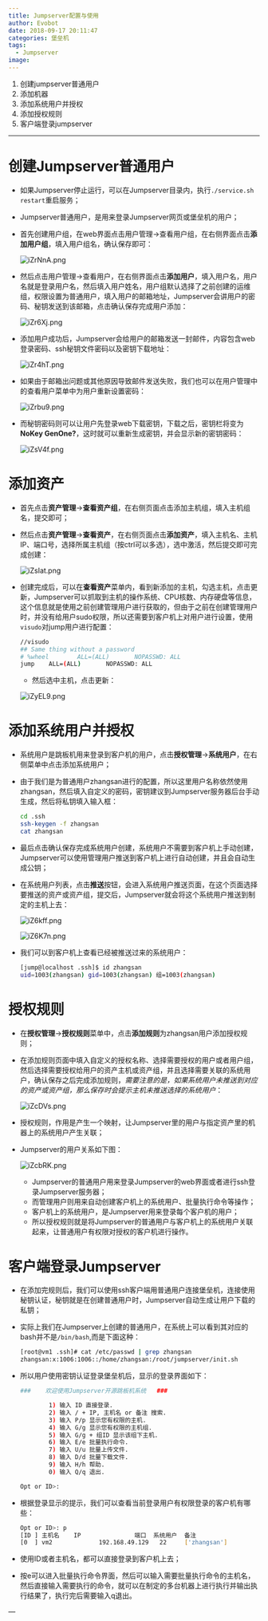 ```yaml
---
title: Jumpserver配置与使用
author: Evobot
date: 2018-09-17 20:11:47
categories: 堡垒机
tags:
  - Jumpserver
image:
---
```


1. 创建jumpserver普通用户
2. 添加机器
3. 添加系统用户并授权
4. 添加授权规则
5. 客户端登录jumpserver
<!--more-->
---

# 创建Jumpserver普通用户

- 如果Jumpserver停止运行，可以在Jumpserver目录内，执行`./service.sh restart`重启服务；

- Jumpserver普通用户，是用来登录Jumpserver网页或堡垒机的用户；

- 首先创建用户组，在web界面点击用户管理->查看用户组，在右侧界面点击**添加用户组**，填入用户组名，确认保存即可：

  ![iZrNnA.png](https://s1.ax1x.com/2018/09/17/iZrNnA.png)

- 然后点击用户管理->查看用户，在右侧界面点击**添加用户**，填入用户名，用户名就是登录用户名，然后填入用户姓名，用户组默认选择了之前创建的运维组，权限设置为普通用户，填入用户的邮箱地址，Jumpserver会讲用户的密码、秘钥发送到该邮箱，点击确认保存完成用户添加：

  ![iZr6Xj.png](https://s1.ax1x.com/2018/09/17/iZr6Xj.png)

- 添加用户成功后，Jumpserver会给用户的邮箱发送一封邮件，内容包含web登录密码、ssh秘钥文件密码以及密钥下载地址：

  ![iZr4hT.png](https://s1.ax1x.com/2018/09/17/iZr4hT.png)

- 如果由于邮箱出问题或其他原因导致邮件发送失败，我们也可以在用户管理中的查看用户菜单中为用户重新设置密码：

  ![iZrbu9.png](https://s1.ax1x.com/2018/09/17/iZrbu9.png)

- 而秘钥密码则可以让用户先登录web下载密钥，下载之后，密钥栏将变为**NoKey GenOne?**，这时就可以重新生成密钥，并会显示新的密钥密码：

  ![iZsV4f.png](https://s1.ax1x.com/2018/09/17/iZsV4f.png)

# 添加资产

- 首先点击**资产管理**->**查看资产组**，在右侧页面点击添加主机组，填入主机组名，提交即可；

- 然后点击**资产管理**->**查看资产**，在右侧页面点击**添加资产**，填入主机名、主机IP、端口号，选择所属主机组（按ctrl可以多选），选中激活，然后提交即可完成创建：

  ![iZsIat.png](https://s1.ax1x.com/2018/09/17/iZsIat.png)

- 创建完成后，可以在**查看资产**菜单内，看到新添加的主机，勾选主机，点击更新，Jumpserver可以抓取到主机的操作系统、CPU核数、内存硬盘等信息，这个信息就是使用之前创建管理用户进行获取的，但由于之前在创建管理用户时，并没有给用户sudo权限，所以还需要到客户机上对用户进行设置，使用`visudo`对jump用户进行配置：

  ```bash
  //visudo
  ## Same thing without a password
  # %wheel        ALL=(ALL)       NOPASSWD: ALL
  jump    ALL=(ALL)       NOPASSWD: ALL
  
  ```

  - 然后选中主机，点击更新：

  ![iZyEL9.png](https://s1.ax1x.com/2018/09/17/iZyEL9.png)

  

# 添加系统用户并授权

- 系统用户是跳板机用来登录到客户机的用户，点击**授权管理**->**系统用户**，在右侧菜单中点击添加系统用户；

- 由于我们是为普通用户zhangsan进行的配置，所以这里用户名称依然使用zhangsan，然后填入自定义的密码，密钥建议到Jumpserver服务器后台手动生成，然后将私钥填入输入框：

  ```bash
  cd .ssh
  ssh-keygen -f zhangsan
  cat zhangsan
  ```

- 最后点击确认保存完成系统用户创建，系统用户不需要到客户机上手动创建，Jumpserver可以使用管理用户推送到客户机上进行自动创建，并且会自动生成公钥；

- 在系统用户列表，点击**推送**按钮，会进入系统用户推送页面，在这个页面选择要推送的资产或资产组，提交后，Jumpserver就会将这个系统用户推送到制定的主机上去：

  ![iZ6kff.png](https://s1.ax1x.com/2018/09/17/iZ6kff.png)

  ![iZ6K7n.png](https://s1.ax1x.com/2018/09/17/iZ6K7n.png)

- 我们可以到客户机上查看已经被推送过来的系统用户：

  ```bash
  [jump@localhost .ssh]$ id zhangsan
  uid=1003(zhangsan) gid=1003(zhangsan) 组=1003(zhangsan)
  
  ```

# 授权规则

- 在**授权管理**->**授权规则**菜单中，点击**添加规则**为zhangsan用户添加授权规则；

- 在添加规则页面中填入自定义的授权名称、选择需要授权的用户或者用户组，然后选择需要授权给用户的资产主机或资产组，并且选择需要关联的系统用户，确认保存之后完成添加规则，*需要注意的是，如果系统用户未推送到对应的资产或资产组，那么保存时会提示主机未推送选择的系统用户*：

  ![iZcDVs.png](https://s1.ax1x.com/2018/09/17/iZcDVs.png)

- 授权规则，作用是产生一个映射，让Jumpserver里的用户与指定资产里的机器上的系统用户产生关联；

- Jumpserver的用户关系如下图：

  ![iZcbRK.png](https://s1.ax1x.com/2018/09/17/iZcbRK.png)

  - Jumpserver的普通用户用来登录Jumpserver的web界面或者进行ssh登录Jumpserver服务器；
  - 而管理用户则用来自动创建客户机上的系统用户、批量执行命令等操作；
  - 客户机上的系统用户，是Jumpserver用来登录每个客户机的用户；
  - 所以授权规则就是将Jumpserver的普通用户与客户机上的系统用户关联起来，让普通用户有权限对授权的客户机进行操作。

# 客户端登录Jumpserver

- 在添加完规则后，我们可以使用ssh客户端用普通用户连接堡垒机，连接使用秘钥认证，秘钥就是在创建普通用户时，Jumpserver自动生成让用户下载的私钥；

- 实际上我们在Jumpserver上创建的普通用户，在系统上可以看到其对应的bash并不是`/bin/bash`,而是下面这种：

  ```bash
  [root@vm1 .ssh]# cat /etc/passwd | grep zhangsan
  zhangsan:x:1006:1006::/home/zhangsan:/root/jumpserver/init.sh
  
  ```

- 所以用户使用密钥认证登录堡垒机后，显示的登录界面如下：

  ```bash
  ###    欢迎使用Jumpserver开源跳板机系统   ### 
  
          1) 输入 ID 直接登录.
          2) 输入 / + IP, 主机名 or 备注 搜索.
          3) 输入 P/p 显示您有权限的主机.
          4) 输入 G/g 显示您有权限的主机组.
          5) 输入 G/g + 组ID 显示该组下主机.
          6) 输入 E/e 批量执行命令.
          7) 输入 U/u 批量上传文件.
          8) 输入 D/d 批量下载文件.
          9) 输入 H/h 帮助.
          0) 输入 Q/q 退出.
  
  Opt or ID>: 
  
  ```

- 根据登录显示的提示，我们可以查看当前登录用户有权限登录的客户机有哪些：

  ```bash
  Opt or ID>: p
  [ID ] 主机名    IP               端口  系统用户  备注
  [0  ] vm2             192.168.49.129   22     ['zhangsan']  
  
  ```

- 使用ID或者主机名，都可以直接登录到客户机上去；

- 按e可以进入批量执行命令界面，然后可以输入需要批量执行命令的主机名，然后直接输入需要执行的命令，就可以在制定的多台机器上进行执行并输出执行结果了，执行完后需要输入q退出。

—
